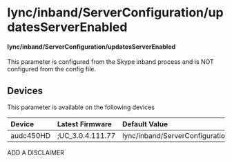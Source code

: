 ﻿---
description: lync/inband/ServerConfiguration/updatesServerEnabled
search:
    keywords: ['lync','inband','ServerConfiguration','updatesServerEnabled']
---

# lync/inband/ServerConfiguration/updatesServerEnabled

#### lync/inband/ServerConfiguration/updatesServerEnabled

This parameter is configured from the Skype inband process and is NOT configured from the config file.



## Devices
This parameter is available on the following devices

| Device | Latest Firmware | Default Value |
|:---|:---|:---|
| audc450HD | ;UC_3.0.4.111.77 | lync/inband/ServerConfiguration/updatesServerEnabled=0 

ADD A DISCLAIMER
